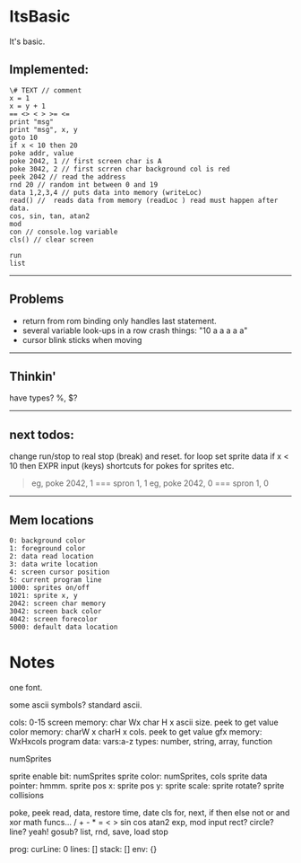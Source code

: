 # ItsBasic

It's basic.

##  Implemented:

    \# TEXT // comment
    x = 1
    x = y + 1
    == <> < > >= <=
    print "msg"
    print "msg", x, y
    goto 10
    if x < 10 then 20
    poke addr, value
    poke 2042, 1 // first screen char is A
    poke 3042, 2 // first scrren char background col is red
    peek 2042 // read the address
    rnd 20 // random int between 0 and 19
    data 1,2,3,4 // puts data into memory (writeLoc)
    read() //  reads data from memory (readLoc ) read must happen after data.
    cos, sin, tan, atan2
    mod
    con // console.log variable
    cls() // clear screen

    run
    list

----

## Problems

* return from rom binding only handles last statement.
* several variable look-ups in a row crash things: "10 a a a a a"
* cursor blink sticks when moving

---

## Thinkin'

have types? %, $?

---

## next todos:

change run/stop to real stop (break) and reset.
for loop
set sprite data
if x < 10 then EXPR
input (keys)
shortcuts for pokes for sprites etc.
 > eg, poke 2042, 1 === spron 1, 1
 > eg, poke 2042, 0 === spron 1, 0

---

## Mem locations

    0: background color
    1: foreground color
    2: data read location
    3: data write location
    4: screen cursor position
    5: current program line
    1000: sprites on/off
    1021: sprite x, y
    2042: screen char memory
    3042: screen back color
    4042: screen forecolor
    5000: default data location

# Notes

one font.

some ascii symbols? standard ascii.

cols: 0-15
screen memory: char Wx char H x ascii size. peek to get value
color memory: charW x charH x cols. peek to get value
gfx memory: WxHxcols
program data:
vars:a-z
types: number, string, array, function

numSprites

sprite enable bit: numSprites
sprite color: numSprites, cols
sprite data pointer: hmmm.
sprite pos x:
sprite pos y:
sprite scale:
sprite rotate?
sprite collisions

poke, peek
read, data, restore
time, date
cls
for, next, if then else
not or and xor
math funcs... / + - * = < > sin cos atan2
exp, mod
input
rect? circle? line? yeah!
gosub?
list, rnd,
save, load
stop

prog:
curLine: 0
lines: []
stack: []
env: {}
